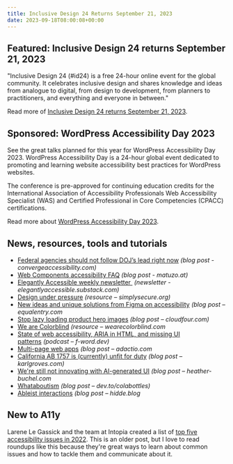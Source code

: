 ```yaml
---
title: Inclusive Design 24 Returns September 21, 2023
date: 2023-09-18T08:00:08+00:00
---
```


## Featured: Inclusive Design 24 returns September 21, 2023

"Inclusive Design 24 (#id24) is a free 24-hour online event for the global community. It celebrates inclusive design and shares knowledge and ideas from analogue to digital, from design to development, from planners to practitioners, and everything and everyone in between."

Read more of [Inclusive Design 24 returns September 21, 2023](https://inclusivedesign24.org/2023/).

## Sponsored: WordPress Accessibility Day 2023

See the great talks planned for this year for WordPress Accessibility Day 2023. WordPress Accessibility Day is a 24-hour global event dedicated to promoting and learning website accessibility best practices for WordPress websites.

The conference is pre-approved for continuing education credits for the International Association of Accessibility Professionals Web Accessibility Specialist (WAS) and Certified Professional in Core Competencies (CPACC) certifications.

Read more about [WordPress Accessibility Day 2023](https://2023.wpaccessibility.day/schedule/?utm_source=a11yweekly&utm_medium=sponsored).

## News, resources, tools and tutorials

- [Federal agencies should not follow DOJ’s lead right now](https://convergeaccessibility.com/2023/09/08/federal-agencies-should-not-follow-dojs-lead-right-now/) *(blog post - convergeaccessibility.com)*
- [Web Components accessibility FAQ](https://www.matuzo.at/blog/2023/web-components-accessibility-faq/) *(blog post - matuzo.at)*
- [Elegantly Accessible weekly newsletter ](https://elegantlyaccessible.substack.com/) *(newsletter - elegantlyaccessible.substack.com)*
- [Design under pressure](https://simplysecure.org/designunderpressure/) *(resource – simplysecure.org)*
- [New ideas and unique solutions from Figma on accessibility](https://equalentry.com/accessibility-figma/) *(blog post – equalentry.com*
- [Stop lazy loading product hero images](https://cloudfour.com/thinks/stop-lazy-loading-product-and-hero-images/) *(blog post – cloudfour.com)*
- [We are Colorblind](https://wearecolorblind.com) *(resource – wearecolorblind.com*
- [State of web accessibility, ARIA in HTML, and missing UI patterns](https://f-word.dev/episodes/19/) *(podcast – f-word.dev)*
- [Multi-page web apps](https://adactio.com/journal/20442) *(blog post – adactio.com*
- [California AB 1757 is (currently) unfit for duty](https://karlgroves.com/california-ab-1757-is-currently-unfit-for-duty/) *(blog post – karlgroves.com)*
- [We're still not innovating with AI-generated UI](https://heather-buchel.com/blog/2023/09/ai-generated-ui-is-not-innovative/) *(blog post – heather-buchel.com*
- [Whataboutism](https://dev.to/colabottles/whataboutism-3mj2) *(blog post – dev.to/colabottles)*
- [Ableist interactions](https://hidde.blog/interactions-about-accessibility/) *(blog post – hidde.blog*

## New to A11y

Larene Le Gassick and the team at Intopia created a list of [top five accessibility issues in 2022](https://intopia.digital/articles/top-5-critical-accessibility-issues-in-2022/). This is an older post, but I love to read roundups like this because they're great ways to learn about common issues and how to tackle them and communicate about it.
